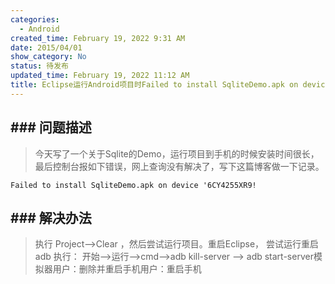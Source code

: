 ```yaml
---
categories:
  - Android
created_time: February 19, 2022 9:31 AM
date: 2015/04/01
show_category: No
status: 待发布
updated_time: February 19, 2022 11:12 AM
title: Eclipse运行Android项目时Failed to install SqliteDemo.apk on device '6CY4255XR9!
---
```



## ### 问题描述

> 今天写了一个关于Sqlite的Demo，运行项目到手机的时候安装时间很长，最后控制台报如下错误，网上查询没有解决了，写下这篇博客做一下记录。
> 

```
Failed to install SqliteDemo.apk on device '6CY4255XR9!
```

## ### 解决办法

> 执行 Project–>Clear ，然后尝试运行项目。重启Eclipse， 尝试运行重启adb 执行： 开始–>运行–>cmd–>adb kill-server –> adb start-server模拟器用户：删除并重启手机用户：重启手机
>